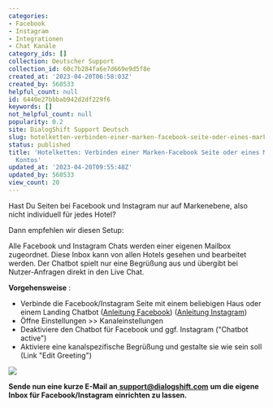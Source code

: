 ```yaml
---
categories:
- Facebook
- Instagram
- Integrationen
- Chat Kanäle
category_ids: []
collection: Deutscher Support
collection_id: 60c7b284fa6e7d669e9d5f8e
created_at: '2023-04-20T06:58:03Z'
created_by: 560533
helpful_count: null
id: 6440e27bbbab942d2df229f6
keywords: []
not_helpful_count: null
popularity: 0.2
site: DialogShift Support Deutsch
slug: hotelketten-verbinden-einer-marken-facebook-seite-oder-eines-marken-instagram-kontos
status: published
title: 'Hotelketten: Verbinden einer Marken-Facebook Seite oder eines Marken-Instagram
  Kontos'
updated_at: '2023-04-20T09:55:48Z'
updated_by: 560533
view_count: 20
---
```


Hast Du Seiten bei Facebook und Instagram nur auf Markenebene, also nicht individuell für jedes Hotel?

  


Dann empfehlen wir diesen Setup:

  


Alle Facebook und Instagram Chats werden einer eigenen Mailbox zugeordnet. Diese Inbox kann von allen Hotels gesehen und bearbeitet werden. Der Chatbot spielt nur eine Begrüßung aus und übergibt bei Nutzer-Anfragen direkt in den Live Chat.

  


 **Vorgehensweise** :

  * Verbinde die Facebook/Instagram Seite mit einem beliebigen Haus oder einem Landing Chatbot ([Anleitung Facebook](<https://dialogshift.helpscoutdocs.com/article/33-integrieren-von-facebook-messenger-und-der-facebook-seite-des-hotels?preview=63738522e1486a4bddba6d58>)) ([Anleitung Instagram](<https://dialogshift.helpscoutdocs.com/article/80-integration-mit-instagram-messenger-einrichten>))
  * Öffne Einstellungen >> Kanaleinstellungen
  * Deaktiviere den Chatbot für Facebook und ggf. Instagram ("Chatbot active")
  * Aktiviere eine kanalspezifische Begrüßung und gestalte sie wie sein soll (Link "Edit Greeting")



![](https://s3.amazonaws.com/helpscout.net/docs/assets/60c74eabb899954cddd470ce/images/6440e95137fd073d73d6d037/file-zRS2ql4eNy.png)

  


 **Sende nun eine kurze E-Mail an**[ **support@dialogshift.com**](<mailto:support@dialogshift.com>) **um die eigene Inbox für Facebook/Instagram einrichten zu lassen.**
